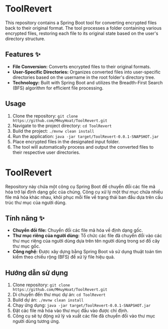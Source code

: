 # ToolRevert

This repository contains a Spring Boot tool for converting encrypted files back to their original format. The tool processes a folder containing various encrypted files, restoring each file to its original state based on the user's directory structure.

## Features ✨

* **File Conversion:** Converts encrypted files to their original formats.
* **User-Specific Directories:** Organizes converted files into user-specific directories based on the username in the root folder's directory tree.
* **Technology:** Built with Spring Boot and utilizes the Breadth-First Search (BFS) algorithm for efficient file processing.

## Usage

1.  Clone the repository: `git clone https://github.com/MHuyHoat/ToolRevert.git`
2.  Navigate to the project directory: `cd ToolRevert`
3.  Build the project: `./mvnw clean install`
4.  Run the application: `java -jar target/ToolRevert-0.0.1-SNAPSHOT.jar`
5.  Place encrypted files in the designated input folder.
6.  The tool will automatically process and output the converted files to their respective user directories.
# ToolRevert

Repository này chứa một công cụ Spring Boot để chuyển đổi các file mã hóa trở lại định dạng gốc của chúng. Công cụ xử lý một thư mục chứa nhiều file mã hóa khác nhau, khôi phục mỗi file về trạng thái ban đầu dựa trên cấu trúc thư mục của người dùng.

## Tính năng ✨

* **Chuyển đổi file:** Chuyển đổi các file mã hóa về định dạng gốc.
* **Thư mục riêng của người dùng:** Tổ chức các file đã chuyển đổi vào các thư mục riêng của người dùng dựa trên tên người dùng trong sơ đồ cây thư mục gốc.
* **Công nghệ:** Được xây dựng bằng Spring Boot và sử dụng thuật toán tìm kiếm theo chiều rộng (BFS) để xử lý file hiệu quả.

## Hướng dẫn sử dụng

1.  Clone repository: `git clone https://github.com/MHuyHoat/ToolRevert.git`
2.  Di chuyển đến thư mục dự án: `cd ToolRevert`
3.  Build dự án: `./mvnw clean install`
4.  Chạy ứng dụng: `java -jar target/ToolRevert-0.0.1-SNAPSHOT.jar`
5.  Đặt các file mã hóa vào thư mục đầu vào được chỉ định.
6.  Công cụ sẽ tự động xử lý và xuất các file đã chuyển đổi vào thư mục người dùng tương ứng.